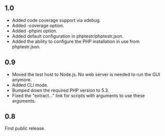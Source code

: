 1.0
---

- Added code coverage support via xdebug.
- Added -coverage option.
- Added -phpini option.
- Added default configuration in phptestr/phptestr.json.
- Added the ability to configure the PHP installation in use from phptestr.json.

0.9
---

- Moved the test host to Node.js. No web server is needed to run the GUI anymore.
- Added CLI mode.
- Bumped down the required PHP version to 5.3.
- Fixed the "extract..." link for scripts with arguments to use these arguments.

0.8
---

First public release.